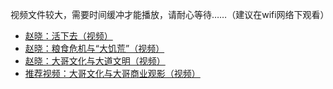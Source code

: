 视频文件较大，需要时间缓冲才能播放，请耐心等待……（建议在wifi网络下观看）

* [赵晓：活下去（视频）](https://www.asuswebstorage.com/navigate/a/#/s/C7A28776F2504E368D3CC22793E004B6Y)
* [赵晓：粮食危机与“大饥荒”（视频）](https://www.asuswebstorage.com/navigate/a/#/s/8C2535D7026942CDA4DA5EC902DB5CDAY)
* [赵晓：大哥文化与大道文明（视频）](https://www.asuswebstorage.com/navigate/a/#/s/067524C913EF45F48D76F8D3FCBE4064Y)
* [推荐视频：大哥文化与大哥商业观影（视频）](https://www.asuswebstorage.com/navigate/a/#/s/88808FBC7BE049C3A27ACAA8DFD88F8FY)
